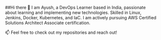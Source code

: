 ##Hi there 👋
I am Ayush, a DevOps Learner based in India, passionate about learning and implementing new technologies. Skilled in Linux, Jenkins, Docker, Kubernetes, and IaC. I am actively pursuing AWS Certified Solutions Architect Associate certification.
      

📫 Feel free to check out my repositories and reach out!
